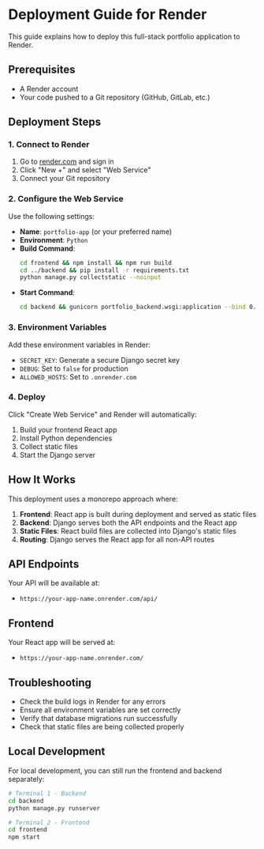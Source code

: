 # Deployment Guide for Render

This guide explains how to deploy this full-stack portfolio application to Render.

## Prerequisites

- A Render account
- Your code pushed to a Git repository (GitHub, GitLab, etc.)

## Deployment Steps

### 1. Connect to Render

1. Go to [render.com](https://render.com) and sign in
2. Click "New +" and select "Web Service"
3. Connect your Git repository

### 2. Configure the Web Service

Use the following settings:

- **Name**: `portfolio-app` (or your preferred name)
- **Environment**: `Python`
- **Build Command**: 
  ```bash
  cd frontend && npm install && npm run build
  cd ../backend && pip install -r requirements.txt
  python manage.py collectstatic --noinput
  ```
- **Start Command**: 
  ```bash
  cd backend && gunicorn portfolio_backend.wsgi:application --bind 0.0.0.0:$PORT
  ```

### 3. Environment Variables

Add these environment variables in Render:

- `SECRET_KEY`: Generate a secure Django secret key
- `DEBUG`: Set to `false` for production
- `ALLOWED_HOSTS`: Set to `.onrender.com`

### 4. Deploy

Click "Create Web Service" and Render will automatically:
1. Build your frontend React app
2. Install Python dependencies
3. Collect static files
4. Start the Django server

## How It Works

This deployment uses a monorepo approach where:

1. **Frontend**: React app is built during deployment and served as static files
2. **Backend**: Django serves both the API endpoints and the React app
3. **Static Files**: React build files are collected into Django's static files
4. **Routing**: Django serves the React app for all non-API routes

## API Endpoints

Your API will be available at:
- `https://your-app-name.onrender.com/api/`

## Frontend

Your React app will be served at:
- `https://your-app-name.onrender.com/`

## Troubleshooting

- Check the build logs in Render for any errors
- Ensure all environment variables are set correctly
- Verify that database migrations run successfully
- Check that static files are being collected properly

## Local Development

For local development, you can still run the frontend and backend separately:

```bash
# Terminal 1 - Backend
cd backend
python manage.py runserver

# Terminal 2 - Frontend
cd frontend
npm start
```